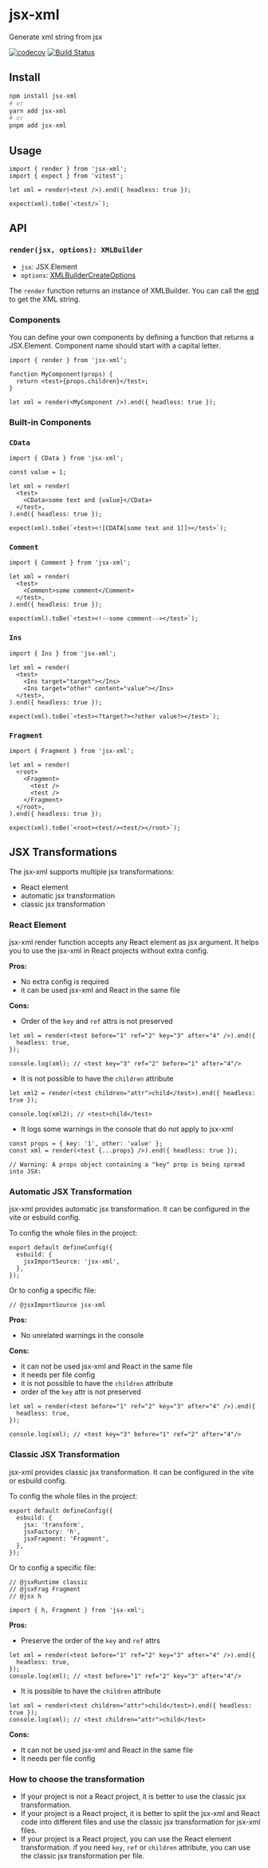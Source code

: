# jsx-xml

Generate xml string from jsx

[![codecov](https://codecov.io/gh/smmoosavi/jsx-xml/branch/master/graph/badge.svg)](https://codecov.io/gh/smmoosavi/jsx-xml)
[![Build Status](https://github.com/smmoosavi/jsx-xml/actions/workflows/node-ci.yml/badge.svg?branch=main)](https://github.com/smmoosavi/jsx-xml/actions/workflows/node-ci.yml)

## Install

```bash
npm install jsx-xml
# or
yarn add jsx-xml
# or
pnpm add jsx-xml
```

## Usage

```tsx
import { render } from 'jsx-xml';
import { expect } from 'vitest';

let xml = render(<test />).end({ headless: true });

expect(xml).toBe(`<test/>`);
```

## API

### `render(jsx, options): XMLBuilder`

- `jsx`: JSX.Element
- `options`: [XMLBuilderCreateOptions](https://oozcitak.github.io/xmlbuilder2/builder-functions.html#builder-options)

The `render` function returns an instance of XMLBuilder. You can call the [end](https://oozcitak.github.io/xmlbuilder2/conversion-functions.html#end) to get the XML string.

### Components

You can define your own components by defining a function that returns a JSX.Element. Component name should start with a capital letter.

```tsx
import { render } from 'jsx-xml';

function MyComponent(props) {
  return <test>{props.children}</test>;
}

let xml = render(<MyComponent />).end({ headless: true });
```

### Built-in Components

### `CData`

```tsx
import { CData } from 'jsx-xml';

const value = 1;

let xml = render(
  <test>
    <CData>some text and {value}</CData>
  </test>,
).end({ headless: true });

expect(xml).toBe(`<test><![CDATA[some text and 1]]></test>`);
```

### `Comment`

```tsx
import { Comment } from 'jsx-xml';

let xml = render(
  <test>
    <Comment>some comment</Comment>
  </test>,
).end({ headless: true });

expect(xml).toBe(`<test><!--some comment--></test>`);
```

### `Ins`

```tsx
import { Ins } from 'jsx-xml';

let xml = render(
  <test>
    <Ins target="target"></Ins>
    <Ins target="other" content="value"></Ins>
  </test>,
).end({ headless: true });

expect(xml).toBe(`<test><?target?><?other value?></test>`);
```

### `Fragment`

```tsx
import { Fragment } from 'jsx-xml';

let xml = render(
  <root>
    <Fragment>
      <test />
      <test />
    </Fragment>
  </root>,
).end({ headless: true });

expect(xml).toBe(`<root><test/><test/></root>`);
```

## JSX Transformations

The jsx-xml supports multiple jsx transformations:

- React element
- automatic jsx transformation
- classic jsx transformation

### React Element

jsx-xml render function accepts any React element as jsx argument. It helps you to use the jsx-xml in React projects without extra config.

**Pros:**

- No extra config is required
- it can be used jsx-xml and React in the same file

**Cons:**

- Order of the `key` and `ref` attrs is not preserved

```tsx
let xml = render(<test before="1" ref="2" key="3" after="4" />).end({
  headless: true,
});

console.log(xml); // <test key="3" ref="2" before="1" after="4"/>
```

- It is not possible to have the `children` attribute

```tsx
let xml2 = render(<test children="attr">child</test>).end({ headless: true });

console.log(xml2); // <test>child</test>
```

- It logs some warnings in the console that do not apply to jsx-xml

```tsx
const props = { key: '1', other: 'value' };
const xml = render(<test {...props} />).end({ headless: true });

// Warning: A props object containing a "key" prop is being spread into JSX:
```

### Automatic JSX Transformation

jsx-xml provides automatic jsx transformation. It can be configured in the vite or esbuild config.

To config the whole files in the project:

```tsx
export default defineConfig({
  esbuild: {
    jsxImportSource: 'jsx-xml',
  },
});
```

Or to config a specific file:

```tsx
// @jsxImportSource jsx-xml
```

**Pros:**

- No unrelated warnings in the console

**Cons:**

- it can not be used jsx-xml and React in the same file
- it needs per file config
- it is not possible to have the `children` attribute
- order of the `key` attr is not preserved

```tsx
let xml = render(<test before="1" ref="2" key="3" after="4" />).end({
  headless: true,
});

console.log(xml); // <test key="3" before="1" ref="2" after="4"/>
```

### Classic JSX Transformation

jsx-xml provides classic jsx transformation. It can be configured in the vite or esbuild config.

To config the whole files in the project:

```tsx
export default defineConfig({
  esbuild: {
    jsx: 'transform',
    jsxFactory: 'h',
    jsxFragment: 'Fragment',
  },
});
```

Or to config a specific file:

```tsx
// @jsxRuntime classic
// @jsxFrag Fragment
// @jsx h

import { h, Fragment } from 'jsx-xml';
```

**Pros:**

- Preserve the order of the `key` and `ref` attrs

```tsx
let xml = render(<test before="1" ref="2" key="3" after="4" />).end({
  headless: true,
});
console.log(xml); // <test before="1" ref="2" key="3" after="4"/>
```

- It is possible to have the `children` attribute

```tsx
let xml = render(<test children="attr">child</test>).end({ headless: true });
console.log(xml); // <test children="attr">child</test>
```

**Cons:**

- It can not be used jsx-xml and React in the same file
- It needs per file config

### How to choose the transformation

- If your project is not a React project, it is better to use the classic jsx transformation.
- If your project is a React project, it is better to split the jsx-xml and React code into different files and use the classic jsx transformation for jsx-xml files.
- If your project is a React project, you can use the React element transformation. if you need `key`, `ref` or `children` attribute, you can use the classic jsx transformation per file.

